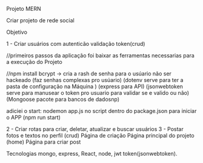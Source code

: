 Projeto MERN

Criar projeto de rede social

Objetivo

1 - Criar usuários com autenticão validação token(crud)

//primeiros passos da aplicação foi baixar as ferramentas necessarias para a execução do Projeto 

//npm install bcrypt -> cria a rash de senha para o usúario não ser hackeado (faz senhas complexas pro usúario) (dotenv serve para ter a pasta de configuração na Máquina ) (express para API) (jsonwebtoken serve para manusear o token pro usuario para validar se e valido ou não) (Mongoose pacote para bancos de dadosnp)

adiciei o start: nodemon app.js no script dentro do package.json para iniciar o APP (npm run start)






2 - Criar rotas para criar, deletar, atualizar e buscar usuários
3 - Postar fotos e textos no perfil (crud)
Página de criação
Página principal do projeto (home)
Página para criar post

Tecnologias
mongo, express, React, node, jwt token(jsonwebtoken).